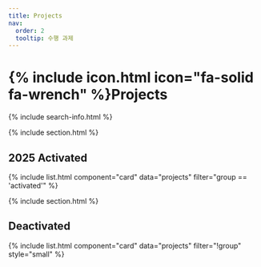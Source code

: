 ```yaml
---
title: Projects
nav:
  order: 2
  tooltip: 수행 과제
---
```


# {% include icon.html icon="fa-solid fa-wrench" %}Projects

{% include search-info.html %}

{% include section.html %}

## 2025 Activated

{% include list.html component="card" data="projects" filter="group == 'activated'" %}

{% include section.html %}

## Deactivated

{% include list.html component="card" data="projects" filter="!group" style="small" %}
